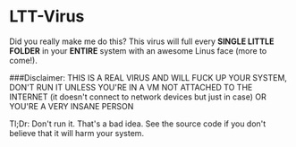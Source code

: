 # LTT-Virus
 Did you really make me do this? This virus will full every **SINGLE LITTLE FOLDER** in your __ENTIRE__ system with an awesome Linus face (more to come!). 

###Disclaimer: 
THIS IS A REAL VIRUS AND WILL FUCK UP YOUR SYSTEM, DON'T RUN IT UNLESS YOU'RE IN A VM NOT ATTACHED TO THE INTERNET (it doesn't connect to network devices but just in case) OR YOU'RE A VERY INSANE PERSON

Tl;Dr:
Don't run it. That's a bad idea. See the source code if you don't believe that it will harm your system.

